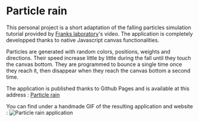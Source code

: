 # Particle rain

This personal project is a short adaptation of the falling particles simulation tutorial provided by [Franks laboratory](https://www.youtube.com/watch?v=nrJh8-Ixnu8)'s video. The application is completely developped thanks to native Javascript canvas functionalities.

Particles are generated with random colors, positions, weights and directions. Their speed increase little by little during the fall until they touch the canvas bottom. They are programmed to bounce a single time once they reach it, then disappear when they reach the canvas bottom a second time.

The application is published thanks to Github Pages and is available at this address :
[Particle rain](https://quentinvincenot.github.io/particle-rain/)

You can find under a handmade GIF of the resulting application and website :
![Particle rain application](images/presentation-gif.gif)

